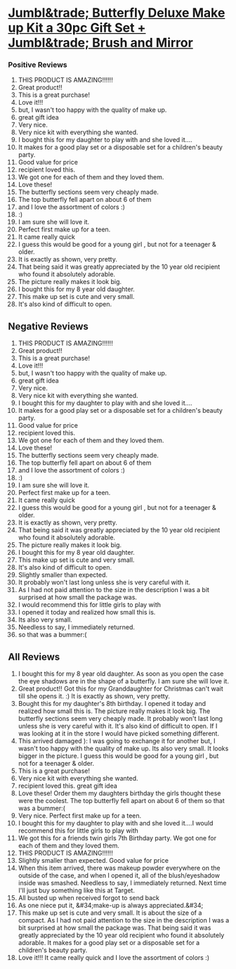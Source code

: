 # [Jumbl&amp;trade; Butterfly Deluxe Make up Kit a 30pc Gift Set + Jumbl&amp;trade; Brush and Mirror](https://products.checkmycream.com/products/Jumblandtrade-Butterfly-Deluxe-Make-up-Kit-a-30pc-Gift-Set-+-Jumblandtrade-Brush-and-Mirror.html)

### Positive Reviews

<ol>
      <li>THIS PRODUCT IS AMAZING!!!!!!</li>
      <li>Great product!!</li>
      <li>This is a great purchase!</li>
      <li>Love it!!!</li>
      <li>but, I wasn&#x27;t too happy with the quality of make up.</li>
      <li>great gift idea</li>
      <li>Very nice.</li>
      <li>Very nice kit with everything she wanted.</li>
      <li>I bought this for my daughter to play with and she loved it....</li>
      <li>It makes for a good play set or a disposable set for a children&#x27;s beauty party.</li>
      <li>Good value for price</li>
      <li>recipient loved this.  </li>
      <li>We got one for each of them and they loved them.</li>
      <li>Love these!</li>
      <li>The butterfly sections seem very cheaply made.</li>
      <li>The top butterfly fell apart on about 6 of them</li>
      <li>and I love the assortment of colors :)</li>
      <li>:)  </li>
      <li>I am sure she will love it.</li>
      <li>Perfect first make up for a teen.</li>
      <li>It came really quick</li>
      <li>I guess this would be good for a young girl , but not for a teenager &amp; older.</li>
      <li>It is exactly as shown, very pretty.</li>
      <li>That being said it was greatly appreciated by the 10 year old recipient who found it absolutely adorable.  </li>
      <li>The picture really makes it look big.</li>
      <li>I bought this for my 8 year old daughter.</li>
      <li>This make up set is cute and very small.  </li>
      <li>It&#x27;s also kind of difficult to open.</li>
</ol>


<h2>Negative Reviews</h2>
<ol>
<li> THIS PRODUCT IS AMAZING!!!!!!</li>
<li> Great product!!</li>
<li> This is a great purchase!</li>
<li> Love it!!!</li>
<li> but, I wasn&#x27;t too happy with the quality of make up.</li>
<li> great gift idea</li>
<li> Very nice.</li>
<li> Very nice kit with everything she wanted.</li>
<li> I bought this for my daughter to play with and she loved it....</li>
<li> It makes for a good play set or a disposable set for a children&#x27;s beauty party.</li>
<li> Good value for price</li>
<li> recipient loved this.  </li>
<li> We got one for each of them and they loved them.</li>
<li> Love these!</li>
<li> The butterfly sections seem very cheaply made.</li>
<li> The top butterfly fell apart on about 6 of them</li>
<li> and I love the assortment of colors :)</li>
<li> :)  </li>
<li> I am sure she will love it.</li>
<li> Perfect first make up for a teen.</li>
<li> It came really quick</li>
<li> I guess this would be good for a young girl , but not for a teenager &amp; older.</li>
<li> It is exactly as shown, very pretty.</li>
<li> That being said it was greatly appreciated by the 10 year old recipient who found it absolutely adorable.  </li>
<li> The picture really makes it look big.</li>
<li> I bought this for my 8 year old daughter.</li>
<li> This make up set is cute and very small.  </li>
<li> It&#x27;s also kind of difficult to open.</li>
<li> Slightly smaller than expected.</li>
<li> It probably won&#x27;t last long unless she is very careful with it.</li>
<li> As I had not paid attention to the size in  the description I was a bit surprised at how small the package was.</li>
<li> I would recommend this for little girls to play with</li>
<li> I opened it today and realized how small this is.</li>
<li> Its also very small.</li>
<li> Needless to say, I immediately returned.</li>
<li> so that was a bummer:(</li>
</ol>

<h2>All Reviews</h2>

<ol>
    <li> I bought this for my 8 year old daughter. As soon as you open the case the eye shadows are in the shape of a butterfly. I am sure she will love it.</li>
    <li> Great product!! Got this for my Granddaughter for Christmas can&#x27;t wait till she opens it. :)  It is exactly as shown, very pretty.</li>
    <li> Bought this for my daughter&#x27;s 8th birthday. I opened it today and realized how small this is. The picture really makes it look big. The butterfly sections seem very cheaply made. It probably won&#x27;t last long unless she is very careful with it. It&#x27;s also kind of difficult to open. If I was looking at it in the store I would have picked something different.</li>
    <li> This arrived damaged ): I was going to exchange it for another but, I wasn&#x27;t too happy with the quality of make up. Its also very small. It looks bigger in the picture. I guess this would be good for a young girl , but not for a teenager &amp; older.</li>
    <li> This is a great purchase!</li>
    <li> Very nice kit with everything she wanted.</li>
    <li> recipient loved this.  great gift idea</li>
    <li> Love these! Order them my daughters birthday the girls thought these were the coolest. The top butterfly fell apart on about 6 of them so that was a bummer:(</li>
    <li> Very nice. Perfect first make up for a teen.</li>
    <li> I bought this for my daughter to play with and she loved it....I would recommend this for little girls to play with</li>
    <li> We got this for a friends twin girls 7th Birthday party. We got one for each of them and they loved them.</li>
    <li> THIS PRODUCT IS AMAZING!!!!!!</li>
    <li> Slightly smaller than expected. Good value for price</li>
    <li> When this item arrived, there was makeup powder everywhere on the outside of the case, and when I opened it, all of the blush/eyeshadow inside was smashed. Needless to say, I immediately returned. Next time I&#x27;ll just buy something like this at Target.</li>
    <li> All busted up when received  forgot to send back</li>
    <li> As one niece put it, &amp;#34;make-up is always appreciated.&amp;#34;</li>
    <li> This make up set is cute and very small.  It is about the size of a compact.  As I had not paid attention to the size in  the description I was a bit surprised at how small the package was. That being said it was greatly appreciated by the 10 year old recipient who found it absolutely adorable.  It makes for a good play set or a disposable set for a children&#x27;s beauty party.</li>
    <li> Love it!!! It came really quick and I love the assortment of colors :)</li>
</ol>




